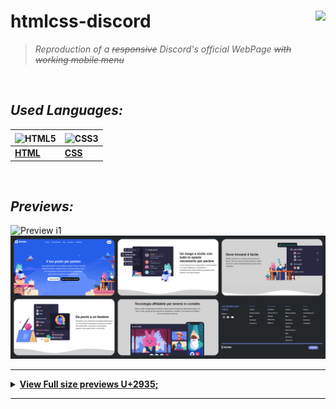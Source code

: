 

# **htmlcss-discord**    <img height="25" align="right" src="https://img.shields.io/badge/Made%20with-Markdown-1f425f.svg"></a>


> _Reproduction of a ~~responsive~~ Discord's official WebPage ~~with working mobile menu~~_


<br/>


## *_Used Languages:_*

|  <img align="center" src="https://upload.wikimedia.org/wikipedia/commons/8/82/Devicon-html5-plain.svg" width="36" height="36" alt="HTML5" /> |  <img align="center" src="https://upload.wikimedia.org/wikipedia/commons/6/62/CSS3_logo.svg" width="36" height="36" align="center" alt="CSS3" />
|--|--|
| [**HTML**](https://developer.mozilla.org/en-US/docs/Glossary/HTML5) | [**CSS**](https://developer.mozilla.org/en-US/docs/Web/CSS) |

<br />

## *_Previews:_*

![Preview i1](/previews/preview-discord.gif)
![Preview i1](/previews/discord-thumbnails-black.png)


--------


<details>  
  <summary><strong><ins> View Full size previews U+2935; </summary></strong></ins>
  
  <br/>

  <img src="/previews/prev-discord1.png" alt="preview1" /> 

  <img src="/previews/prev-discord2.png" alt="preview2" /> 

  <img src="/previews/prev-discord3.png" alt="preview3" /> 

  <img src="/previews/prev-discord4.png" alt="preview4" /> 
  
  <img src="/previews/prev-discord5.png" alt="preview5" /> 

  <img src="/previews/prev-discord6.png" alt="preview6" />   

</details>

--------
